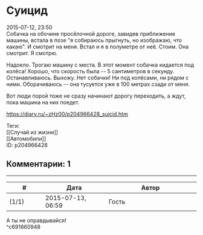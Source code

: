 Суицид
======

  
2015-07-12, 23:50  
 Собачка на обочине просёлочной дороге, завидев приближение машины, встала в позе "я собираюсь прыгнуть, но изображаю, что какаю". И смотрит на меня. Встал и я в полуметре от неё. Стоим. Она смотрит. Я смотрю.   
   
 Надоело. Трогаю машину с места. В этот момент собачка кидается под колёса! Хорошо, что скорость была -- 5 сантиметров в секунду. Останавливаюсь. Выхожу. Нет собачки! Ни под колёсами, ни рядом с ними. Оборачиваюсь -- она тусуется уже в 100 метрах сзади от меня.   
   
 Вот люди порой тоже не сразу начинают дорогу переходить, а ждут, пока машина на них поедет.   
  
<https://diary.ru/~zHz00/p204966428_suicid.htm>  
  
Теги:  
[[Случай из жизни]]  
[[Автомобили]]  
ID: p204966428  


Комментарии: 1
--------------

  


---



|         #         |              Дата              |                     Автор                     |           ID           |
| --- | --- | --- | --- |
| (1/1) | 2015-07-13, 06:59 | Гость | c691860948 |

  
 А ты не оправдывайся!   
 ^c691860948